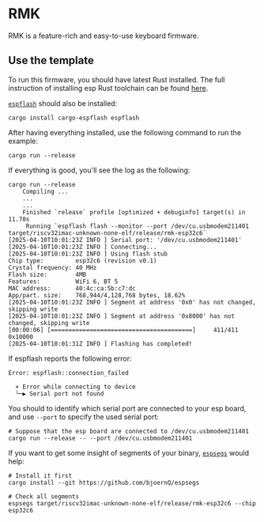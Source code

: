 # RMK 

RMK is a feature-rich and easy-to-use keyboard firmware.

## Use the template

To run this firmware, you should have latest Rust installed. The full instruction of installing esp Rust toolchain can be found [here](https://docs.esp-rs.org/book/installation/index.html).

[`espflash`](https://github.com/esp-rs/espflash) should also be installed:

```
cargo install cargo-espflash espflash
```

After having everything installed, use the following command to run the example:

```
cargo run --release
```

If everything is good, you'll see the log as the following:

```shell
cargo run --release  
    Compiling ...
    ...
    ...
    Finished `release` profile [optimized + debuginfo] target(s) in 11.70s
     Running `espflash flash --monitor --port /dev/cu.usbmodem211401 target/riscv32imac-unknown-none-elf/release/rmk-esp32c6`
[2025-04-10T10:01:23Z INFO ] Serial port: '/dev/cu.usbmodem211401'
[2025-04-10T10:01:23Z INFO ] Connecting...
[2025-04-10T10:01:23Z INFO ] Using flash stub
Chip type:         esp32c6 (revision v0.1)
Crystal frequency: 40 MHz
Flash size:        4MB
Features:          WiFi 6, BT 5
MAC address:       40:4c:ca:5b:c7:dc
App/part. size:    768,944/4,128,768 bytes, 18.62%
[2025-04-10T10:01:23Z INFO ] Segment at address '0x0' has not changed, skipping write
[2025-04-10T10:01:23Z INFO ] Segment at address '0x8000' has not changed, skipping write
[00:00:06] [========================================]     411/411     0x10000                                                                                             [2025-04-10T10:01:31Z INFO ] Flashing has completed!
```

If espflash reports the following error:

```
Error: espflash::connection_failed

  × Error while connecting to device
  ╰─▶ Serial port not found
```

You should to identify which serial port are connected to your esp board, and use `--port` to specify the used serial port:

```
# Suppose that the esp board are connected to /dev/cu.usbmodem211401
cargo run --release -- --port /dev/cu.usbmodem211401
```

If you want to get some insight of segments of your binary, [`espsegs`](https://github.com/bjoernQ/espsegs) would help:

```
# Install it first
cargo install --git https://github.com/bjoernQ/espsegs

# Check all segments
espsegs target/riscv32imac-unknown-none-elf/release/rmk-esp32c6 --chip esp32c6
```